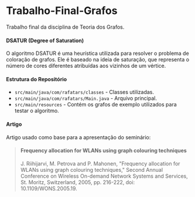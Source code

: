 # Trabalho-Final-Grafos
Trabalho final da disciplina de Teoria dos Grafos.

#### DSATUR (Degree of Saturation)

O algoritmo DSATUR é uma heurística utilizada para resolver o problema de coloração de grafos. Ele é baseado na ideia de saturação, que representa o número de cores diferentes atribuídas aos vizinhos de um vértice.

#### Estrutura do Repositório

- ``src/main/java/com/rafatars/classes`` - Classes utilizadas.
- ``src/main/java/com/rafatars/Main.java`` - Arquivo principal.
- ``src/main/resources`` - Contém os grafos de exemplo utilizados para testar o algoritmo.

#### Artigo

Artigo usado como base para a apresentação do seminário:

> #### Frequency allocation for WLANs using graph colouring techniques
>
> J. Riihijarvi, M. Petrova and P. Mahonen, "Frequency allocation for WLANs using graph colouring techniques," Second Annual Conference on Wireless On-demand Network Systems and Services, St. Moritz, Switzerland, 2005, pp. 216-222, doi: 10.1109/WONS.2005.19.
